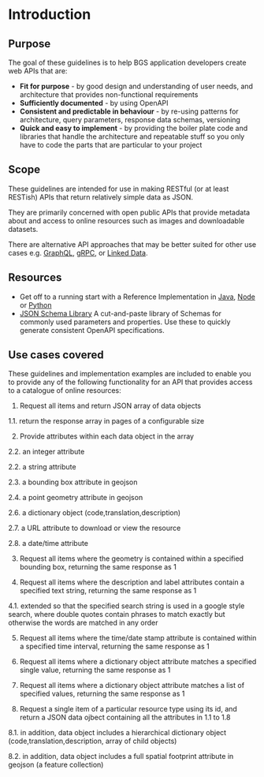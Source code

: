 # Introduction


## Purpose

The goal of these guidelines is to help BGS application developers create web APIs that are:

* **Fit for purpose** -  by good design and understanding of user needs, and architecture that provides non-functional requirements
* **Sufficiently documented** - by using OpenAPI 
* **Consistent and predictable in behaviour**  - by re-using patterns for architecture, query parameters, response data schemas, versioning
* **Quick and easy to implement** - by providing the boiler plate code and libraries that handle the architecture and repeatable stuff so you only have to code the parts that are particular to your project

## Scope

These guidelines are intended for use in making RESTful (or at least RESTish) APIs that return relatively simple data as JSON. 

They are primarily concerned with open public APIs that provide metadata about and access to online resources such as images and downloadable datasets.

There are alternative API approaches that may be better suited for other use cases e.g. [GraphQL](https://graphql.org/), [gRPC](https://grpc.io/), or [Linked Data](http://linkeddata.org/).

## Resources

- Get off to a running start with a Reference Implementation in [Java](reference-implementations/java.md), [Node](reference-implementations/node.md) or [Python](reference-implementations/python.md)
- [JSON Schema Library](appendices/json-schema-library.md) A cut-and-paste library of Schemas for commonly used parameters and properties. Use these to quickly generate consistent OpenAPI specifications.
 

## Use cases covered

These guidelines and implementation examples are included to enable you to provide any of the following functionality for an API 
that provides access to a catalogue of online resources: 

1. Request all items and return JSON array of data objects

 1.1. return the response array in pages of a configurable size

2. Provide attributes within each data object in the array

 2.2. an integer attribute

 2.2. a string attribute

 2.3. a bounding box attribute in geojson 

 2.4. a point geometry attribute in geojson

 2.6. a dictionary object (code,translation,description)

 2.7. a URL attribute to download or view the resource

 2.8. a date/time attribute

3. Request all items where the geometry is contained within a specified bounding box, returning the same response as 1

4. Request all items where the description and label attributes contain a specified text string, returning the same response as 1

 4.1. extended so that the specified search string is used in a google style search, where double quotes contain phrases to match exactly but otherwise the words are matched in any order

5. Request all items where the time/date stamp attribute is contained within a specified time interval, returning the same response as 1

6. Request all items where a dictionary object attribute matches a specified single value, returning the same response as 1

7. Request all items where a dictionary object attribute matches a list of specified values, returning the same response as 1

8. Request a single item of a particular resource type using its id, and return a JSON data ojbect containing all the attributes in 1.1 to 1.8

 8.1. in addition, data object includes a hierarchical dictionary object (code,translation,description, array of child objects)

 8.2. in addition, data object includes a full spatial footprint attribute in geojson (a feature collection)